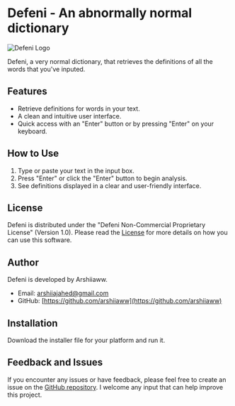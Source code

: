 # Defeni - An abnormally normal dictionary

![Defeni Logo](Defe.png)

Defeni, a very normal dictionary, that retrieves the definitions of all the words that you've inputed.

## Features

- Retrieve definitions for words in your text.
- A clean and intuitive user interface.
- Quick access with an "Enter" button or by pressing "Enter" on your keyboard.

## How to Use

1. Type or paste your text in the input box.
2. Press "Enter" or click the "Enter" button to begin analysis.
3. See definitions displayed in a clear and user-friendly interface.

## License

Defeni is distributed under the "Defeni Non-Commercial Proprietary License" (Version 1.0). Please read the [License](LICENSE.txt) for more details on how you can use this software.

## Author

Defeni is developed by Arshiiaww.

- Email: [arshiiajahed@gmail.com](mailto:arshiiajahed@gmail.com)
- GitHub: [https://github.com/arshiiaww](https://github.com/arshiiaww)

## Installation

Download the installer file for your platform and run it.


## Feedback and Issues

If you encounter any issues or have feedback, please feel free to create an issue on the [GitHub repository](https://github.com/arshiiaww/Defeni). I welcome any input that can help improve this project.